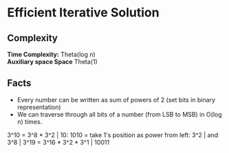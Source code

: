 # Efficient Iterative Solution

## Complexity

**Time Complexity:** Theta(log n) <br/>
**Auxiliary space Space** Theta(1)

## Facts
- Every number can be written as sum of powers of 2 (set bits in binary representation)
- We can traverse through all bits of a number (from LSB to MSB) in O(log n) times.


3^10 = 3^8 * 3^2          | 10: 1010 = take 1's position as power from left: 3^2 
                          | and 3^8
                          |
3^19 = 3^16 * 3^2 * 3^1   | 10011

